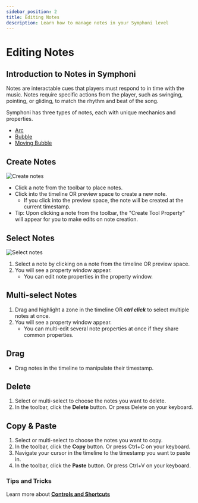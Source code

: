 ```yaml
---
sidebar_position: 2
title: Editing Notes
description: Learn how to manage notes in your Symphoni level
---
```


# Editing Notes

## Introduction to Notes in Symphoni
Notes are interactable cues that players must respond to in time with the music. 
Notes require specific actions from the player, such as swinging, pointing, or gliding, to match the rhythm and beat of the song.

Symphoni has three types of notes, each with unique mechanics and properties.
- [Arc](/docs/map/3-arc.md)
- [Bubble](/docs/map/4-bubble.md)
- [Moving Bubble](/docs/map//5-moving-bubble.md)

## Create Notes
![Create notes](/img/addnotes.gif)
- Click a note from the toolbar to place notes.
- Click into the timeline OR preview space to create a new note.
    - If you click into the preview space, the note will be created at the current timestamp.
- Tip: Upon clicking a note from the toolbar, the "Create Tool Property" will appear for you to make edits on note creation.

## Select Notes
![Select notes](/img/selectnotes.gif)
1. Select a note by clicking on a note from the timeline OR preview space.
2. You will see a property window appear.
    - You can edit note properties in the property window.

## Multi-select Notes
1. Drag and highlight a zone in the timeline OR **_ctrl click_** to select multiple notes at once.
2. You will see a property window appear.
    - You can multi-edit several note properties at once if they share common properties.

## Drag
- Drag notes in the timeline to manipulate their timestamp.

## Delete
1. Select or multi-select to choose the notes you want to delete.
2. In the toolbar, click the **Delete** button. Or press Delete on your keyboard.

## Copy & Paste
1. Select or multi-select to choose the notes you want to copy.
2. In the toolbar, click the  **Copy** button. Or press Ctrl+C on your keyboard.
3. Navigate your cursor in the timeline to the timestamp you want to paste in.
4. In the toolbar, click the **Paste** button. Or press Ctrl+V on your keyboard.

### Tips and Tricks
Learn more about **[Controls and Shortcuts](/docs/controls)**